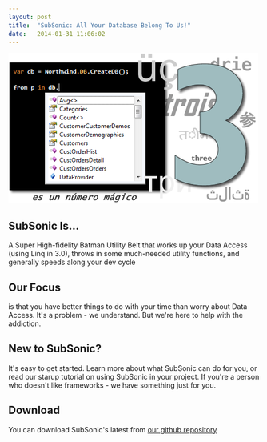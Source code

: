 ```yaml
---
layout: post
title:  "SubSonic: All Your Database Belong To Us!"
date:   2014-01-31 11:06:02
---
```


![SubSonic 3](/images/front.png)

## SubSonic Is...

A Super High-fidelity Batman Utility Belt that works up your Data Access (using Linq in 3.0), throws in some much-needed utility functions, and generally speeds along your dev cycle

## Our Focus

is that you have better things to do with your time than worry about Data Access. It's a problem - we understand. But we're here to help with the addiction.

## New to SubSonic?

It's easy to get started. Learn more about what SubSonic can do for you, or read our starup tutorial on using SubSonic in your project. If you're a person who doesn't like frameworks - we have something just for you.

## Download

You can download SubSonic's latest from [our github repository](https://github.com/subsonic/SubSonic-3.0)